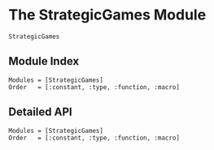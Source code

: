 # The StrategicGames Module

```@docs
StrategicGames
```

## Module Index

```@index
Modules = [StrategicGames]
Order   = [:constant, :type, :function, :macro]
```
## Detailed API

```@autodocs
Modules = [StrategicGames]
Order   = [:constant, :type, :function, :macro]
```